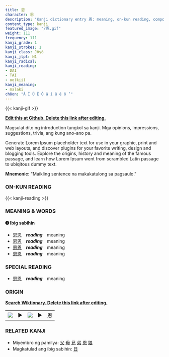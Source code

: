 ```yaml
---
title: 恩
character: 恩
description: "Kanji dictionary entry 恩: meaning, on-kun reading, compounds, origin, related kanji"
content_type: kanji
featured_image: "/恩.gif"
weight: 111
frequency: 111
kanji_grade: 1
kanji_strokes: 1
kanji_class: Jōyō
kanji_jlpt: N1
kanji_radical: 
kanji_reading: 
- DAI
- TAI
- oo(kii)
kanji_meaning:
- malaki
chōon: "Ā Ī Ū Ē Ō ā ī ū ē ō ’"
---
```

[//]: # (Don't edit the line below. Kanji animated GIF code is automatically generated.)
{{< kanji-gif >}}

[//]: # (Edit below this line.)

**[Edit this at Github. Delete this link after editing.](https://github.com/tim0g/tim/tree/main/content/kanji/恩/index.md)**

Magsulat dito ng introduction tungkol sa kanji. Mga opinions, impressions, suggestions, trivia, ang kung ano-ano pa.

Generate Lorem Ipsum placeholder text for use in your graphic, print and web layouts, and discover plugins for your favorite writing, design and blogging tools. Explore the origins, history and meaning of the famous passage, and learn how Lorem Ipsum went from scrambled Latin passage to ubiqitous dummy text.
 
**Mnemonic:** "Maikling sentence na makakatulong sa pagsaulo."

### ON-KUN READING

[//]: # (Don't edit the line below. ON-KUN READING code is automatically generated.)
{{< kanji-reading >}}

### MEANING & WORDS

#### ➊ **Ibig sabihin**
  - [恩](../恩)[恩](../恩)　***reading***　meaning
  - [恩](../恩)[恩](../恩)　***reading***　meaning
  - [恩](../恩)[恩](../恩)　***reading***　meaning
  - [恩](../恩)[恩](../恩)　***reading***　meaning

### SPECIAL READING
  - [恩](../恩)[恩](../恩)　***reading***　meaning

### ORIGIN

**[Search Wiktionary. Delete this link after editing.](https://wiktionary.org/wiki/恩)**
<table class="kanji-table"><tr><td>
<img src="60px-恩-bronze.svg.png">
</td><td>▶</td><td>
<img src="60px-恩-oracle.svg.png">
</td><td>▶</td>
<td class="kanji-origin">恩</td>
</tr></table>

### RELATED KANJI
- Miyembro ng pamilya: [父](../父) [母](../母) [兄](../兄) [弟](../弟) [恩](../恩) [娘](../娘)
- Magkatulad ang ibig sabihin: [日](../日)
